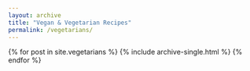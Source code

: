 ```yaml
---
layout: archive
title: "Vegan & Vegetarian Recipes"
permalink: /vegetarians/
---
```


{% for post in site.vegetarians %}
  {% include archive-single.html %}
{% endfor %}
